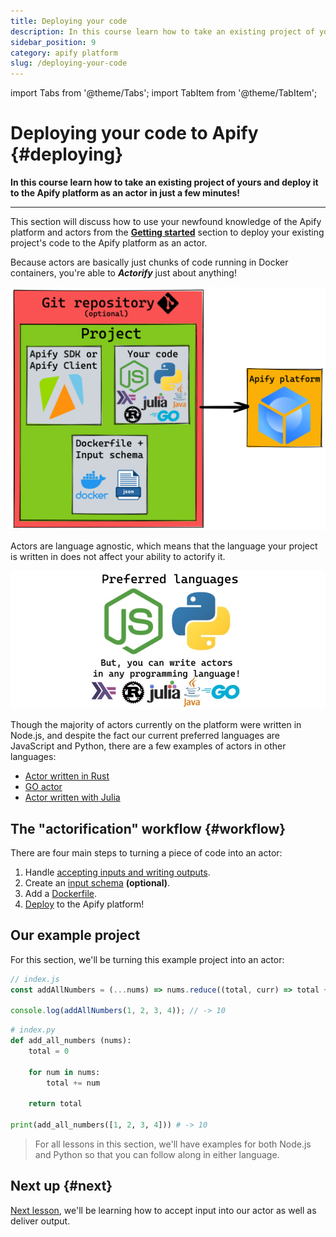 ```yaml
---
title: Deploying your code
description: In this course learn how to take an existing project of yours and deploy it to the Apify platform as an actor in just a few minutes!
sidebar_position: 9
category: apify platform
slug: /deploying-your-code
---
```


import Tabs from '@theme/Tabs';
import TabItem from '@theme/TabItem';

# Deploying your code to Apify {#deploying}

**In this course learn how to take an existing project of yours and deploy it to the Apify platform as an actor in just a few minutes!**

---

This section will discuss how to use your newfound knowledge of the Apify platform and actors from the [**Getting started**](../getting_started/index.md) section to deploy your existing project's code to the Apify platform as an actor.

Because actors are basically just chunks of code running in Docker containers, you're able to **_Actorify_** just about anything!

![The deployment workflow](../../images/deployment-workflow.png)

Actors are language agnostic, which means that the language your project is written in does not affect your ability to actorify it.

![Supported languages](../../images/supported-languages.jpg)

Though the majority of actors currently on the platform were written in Node.js, and despite the fact our current preferred languages are JavaScript and Python, there are a few examples of actors in other languages:

- [Actor written in Rust](https://apify.com/lukaskrivka/rust-actor-example)
- [GO actor](https://apify.com/jirimoravcik/go-actor-example)
- [Actor written with Julia](https://apify.com/jirimoravcik/julia-actor-example)

## The "actorification" workflow {#workflow}

There are four main steps to turning a piece of code into an actor:

1. Handle [accepting inputs and writing outputs](./inputs_outputs.md).
2. Create an [input schema](./input_schema.md) **(optional)**.
3. Add a [Dockerfile](./docker_file.md).
4. [Deploy](./deploying.md) to the Apify platform!

## Our example project

For this section, we'll be turning this example project into an actor:

<Tabs groupId="main">
<TabItem value="JavaScript" label="JavaScript">

```js
// index.js
const addAllNumbers = (...nums) => nums.reduce((total, curr) => total + curr, 0);

console.log(addAllNumbers(1, 2, 3, 4)); // -> 10
```

</TabItem>
<TabItem value="Python" label="Python">

```python
# index.py
def add_all_numbers (nums):
    total = 0

    for num in nums:
        total += num

    return total

print(add_all_numbers([1, 2, 3, 4])) # -> 10

```

</TabItem>
</Tabs>

> For all lessons in this section, we'll have examples for both Node.js and Python so that you can follow along in either language.

<!-- We've pushed this code to GitHub and are ready to turn it into an actor that takes any number of integers as input, adds them all up, then stores the solution as its output. -->

## Next up {#next}

[Next lesson](./inputs_outputs.md), we'll be learning how to accept input into our actor as well as deliver output.
